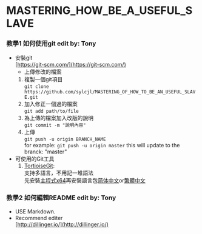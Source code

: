 # MASTERING_HOW_BE_A_USEFUL_SLAVE

### 教學1  如何使用git   edit by: Tony
 - 安裝git   
	[https://git-scm.com/](https://git-scm.com/)  
	 - 上傳修改的檔案   
	 1. 複製一個git項目   
	```git clone https://github.com/sylcjl/MASTERING_OF_HOW_TO_BE_AN_USEFUL_SLAVE.git```
	 2. 加入修正一個過的檔案   
	```git add path/to/file```
	 3. 為上傳的檔案加入改版的說明   
	```git commit -m "說明內容"```
	 4. 上傳   
	```git push -u origin BRANCH_NAME```   
	for example:   ```git push -u origin master``` this will update to the branck: "master"   
 - 可使用的Git工具
	1. [TortioiseGit](https://tortoisegit.org/download/):   
		支持多語言，不用記一堆語法   
		先安裝[主程式x64](https://download.tortoisegit.org/tgit/2.1.0.0/TortoiseGit-2.1.0.0-64bit.msi)再安裝語言包[简体中文](https://download.tortoisegit.org/tgit/2.1.0.0/TortoiseGit-LanguagePack-2.1.0.0-64bit-zh_CN.msi)or[繁體中文](https://download.tortoisegit.org/tgit/2.1.0.0/TortoiseGit-LanguagePack-2.1.0.0-64bit-zh_TW.msi)
	
### 教學2  如何編輯README   edit by: Tony
 - USE Markdown.   
 - Recommend editer   
	[http://dillinger.io/](http://dillinger.io/)
